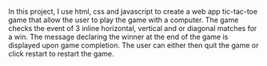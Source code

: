 In this project, I use html, css and javascript to create a web app tic-tac-toe game that allow the user to play the game with a computer. The game checks the event of 3 inline horizontal, vertical and or diagonal matches for a win. The message declaring the winner at the end of the game is displayed upon game completion. The user can either then quit the game or click restart to restart the game.
